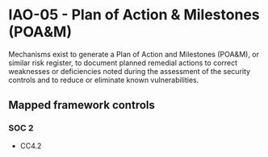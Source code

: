 # IAO-05 - Plan of Action & Milestones (POA&M)
Mechanisms exist to generate a Plan of Action and Milestones (POA&M), or similar risk register, to document planned remedial actions to correct weaknesses or deficiencies noted during the assessment of the security controls and to reduce or eliminate known vulnerabilities.
## Mapped framework controls
### SOC 2
- CC4.2